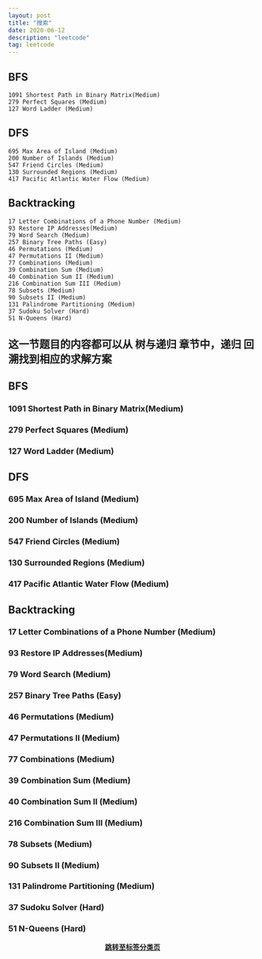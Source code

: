 ```yaml
---
layout: post
title: "搜索"
date: 2020-06-12
description: "leetcode"
tag: leetcode 
--- 
```


## BFS
    1091 Shortest Path in Binary Matrix(Medium)
    279 Perfect Squares (Medium)
    127 Word Ladder (Medium)

## DFS
    695 Max Area of Island (Medium)
    200 Number of Islands (Medium)
    547 Friend Circles (Medium)
    130 Surrounded Regions (Medium)
    417 Pacific Atlantic Water Flow (Medium)
    
## Backtracking
    17 Letter Combinations of a Phone Number (Medium)
    93 Restore IP Addresses(Medium)
    79 Word Search (Medium)
    257 Binary Tree Paths (Easy)
    46 Permutations (Medium)
    47 Permutations II (Medium)
    77 Combinations (Medium)
    39 Combination Sum (Medium)
    40 Combination Sum II (Medium)
    216 Combination Sum III (Medium)
    78 Subsets (Medium)
    90 Subsets II (Medium)
    131 Palindrome Partitioning (Medium)
    37 Sudoku Solver (Hard)
    51 N-Queens (Hard)


## 这一节题目的内容都可以从 树与递归 章节中，递归 回溯找到相应的求解方案

## BFS

### 1091 Shortest Path in Binary Matrix(Medium)
### 279 Perfect Squares (Medium)
### 127 Word Ladder (Medium)


## DFS

### 695 Max Area of Island (Medium)
### 200 Number of Islands (Medium)
### 547 Friend Circles (Medium)
### 130 Surrounded Regions (Medium)
### 417 Pacific Atlantic Water Flow (Medium)

## Backtracking

### 17 Letter Combinations of a Phone Number (Medium)
### 93 Restore IP Addresses(Medium)
### 79 Word Search (Medium)
### 257 Binary Tree Paths (Easy)
### 46 Permutations (Medium)
### 47 Permutations II (Medium)
### 77 Combinations (Medium)
### 39 Combination Sum (Medium)
### 40 Combination Sum II (Medium)
### 216 Combination Sum III (Medium)
### 78 Subsets (Medium)
### 90 Subsets II (Medium)
### 131 Palindrome Partitioning (Medium)
### 37 Sudoku Solver (Hard)
### 51 N-Queens (Hard)



**[<center>跳转至标签分类页</center>](https://lxztju.github.io/tags/)**